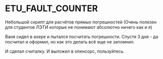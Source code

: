 # ETU_FAULT_COUNTER
Небольшой скрипт для расчётов прямых погрешностей (Очень полезен для студентов ЛЭТИ которые не понимают абсолютно ничего как и я)

Ваня сидел в ахере и пытался посчитать погрешности. Спустя 3 дня - да посчитал и оформил, но как это делать всё еще не запомнил.

И сделал считалку. И выложил в опенсорс, пользуйтесь.
